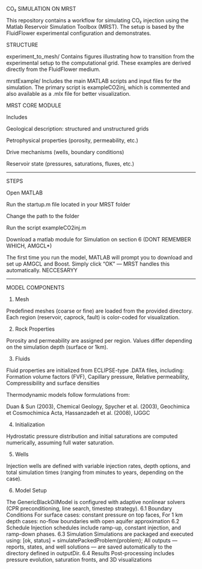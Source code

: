 CO₂ SIMULATION ON MRST

This repository contains a workflow for simulating CO₂ injection using the Matlab Reservoir Simulation Toolbox (MRST).
The setup is based by the FluidFlower experimental configuration and demonstrates.

STRUCTURE

experiment_to_mesh/
Contains figures illustrating how to transition from the experimental setup to the computational grid. These examples are derived directly from the FluidFlower medium.

mrstExample/
Includes the main MATLAB scripts and input files for the simulation.
The primary script is exampleCO2inj, which is commented and also available as a .mlx file for better visualization.


MRST CORE MODULE

Includes

Geological description: structured and unstructured grids

Petrophysical properties (porosity, permeability, etc.)

Drive mechanisms (wells, boundary conditions)

Reservoir state (pressures, saturations, fluxes, etc.)

----------------------------------------------------------------------------------------
STEPS

Open MATLAB

Run the startup.m file located in your MRST folder

Change the path to the folder

Run the script exampleCO2inj.m

Download a matlab module for Simulation on section 6 (DONT REMEMBER WHICH, AMGCL*)

The first time you run the model, MATLAB will prompt you to download and set up AMGCL and Boost.
Simply click “OK” — MRST handles this automatically.
NECCESARYY

----------------------------------------------------------------------------------------
MODEL COMPONENTS
1. Mesh

Predefined meshes (coarse or fine) are loaded from the provided directory.
Each region (reservoir, caprock, fault) is color-coded for visualization.

2. Rock Properties

Porosity and permeability are assigned per region.
Values differ depending on the simulation depth (surface or 1km).

3. Fluids

Fluid properties are initialized from ECLIPSE-type .DATA files, including:
Formation volume factors (FVF), Capillary pressure, Relative permeability, Compressibility and surface densities

Thermodynamic models follow formulations from:

Duan & Sun (2003), Chemical Geology, Spycher et al. (2003), Geochimica et Cosmochimica Acta, Hassanzadeh et al. (2008), IJGGC

4. Initialization

Hydrostatic pressure distribution and initial saturations are computed numerically, assuming full water saturation.

5. Wells

Injection wells are defined with variable injection rates, depth options, and total simulation times (ranging from minutes to years, depending on the case).

6. Model Setup

The GenericBlackOilModel is configured with adaptive nonlinear solvers (CPR preconditioning, line search, timestep strategy).
  6.1 Boundary Conditions
For surface cases: constant pressure on top faces, For 1 km depth cases: no-flow boundaries with open aquifer approximation
  6.2 Schedule
Injection schedules include ramp-up, constant injection, and ramp-down phases.
  6.3 Simulation 
Simulations are packaged and executed using:
[ok, status] = simulatePackedProblem(problem);
All outputs — reports, states, and well solutions — are saved automatically to the directory defined in outputDir.
  6.4 Results 
Post-processing includes pressure evolution, saturation fronts, and 3D visualizations
